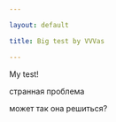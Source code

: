 ```yaml
---

layout: default

title: Big test by VVVas

---
```


My test!

странная проблема

может так она решиться?
